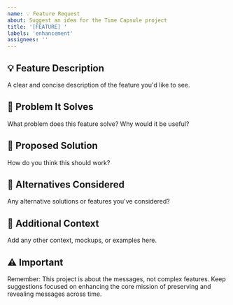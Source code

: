 ```yaml
---
name: 💡 Feature Request
about: Suggest an idea for the Time Capsule project
title: '[FEATURE] '
labels: 'enhancement'
assignees: ''
---
```


## 💡 Feature Description

A clear and concise description of the feature you'd like to see.

## 🎯 Problem It Solves

What problem does this feature solve? Why would it be useful?

## 🔧 Proposed Solution

How do you think this should work?

## 🤔 Alternatives Considered

Any alternative solutions or features you've considered?

## 📝 Additional Context

Add any other context, mockups, or examples here.

## ⚠️ Important

Remember: This project is about the messages, not complex features. Keep suggestions focused on enhancing the core mission of preserving and revealing messages across time.

